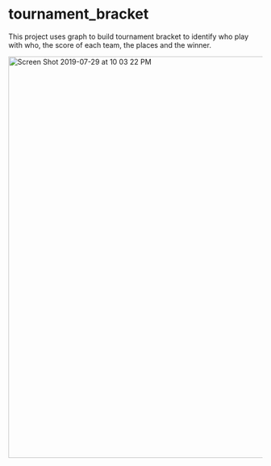 # tournament_bracket
This project uses graph to build tournament bracket to identify who play with who,
the score of each team, the places and the winner. 

<img width="794" alt="Screen Shot 2019-07-29 at 10 03 22 PM" src="https://user-images.githubusercontent.com/10387470/62102176-dad28880-b24c-11e9-8dfc-3dae6e36e907.png">
